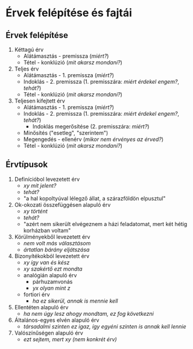 # Érvek felépítése és fajtái

## Érvek felépítése

1. Kéttagú érv
   * Alátámasztás - premissza \(_miért?_\)
   * Tétel - konklúzió \(_mit akarsz mondani?_\)
2. Teljes érv
   * Alátámasztás - 1. premissza \(_miért?_\)
   * Indoklás - 2. premissza \(1. premisszára: _miért érdekel engem?_, _tehát?_\)
   * Tétel - konklúzió \(_mit akarsz mondani?_\)
3. Teljesen kifejtett érv
   * Alátámasztás - 1. premissza \(_miért?_\)
   * Indoklás - 2. premissza \(1. premisszára: _miért érdekel engem?_, _tehát?_\)
     * Indoklás megerősítése \(2. premisszára: _miért?_\)
   * Minősítés \("esetleg", "szerintem"\)
   * Megengedés - ellenérv \(_mikor nem érvényes az érved?_\)
   * Tétel - konklúzió \(_mit akarsz mondani?_\)

## Érvtípusok

1. Definícióbol levezetett érv
   * _xy mit jelent?_
   * _tehát?_
   * "a hal kopoltyúval lélegző állat, a szárazföldön elpusztul"
2. Ok-okozati összefüggésen alapuló érv
   * _xy történt_
   * _tehát?_
   * "azért nem sikerült elvégeznem a házi feladatomat, mert két hétig korházban voltam"
3. Körülményekből levezetett érv
   * _nem volt más választásom_
   * _ártatlan bárány eljátszása_
4. Bizonyítékokból levezetett érv
   * _xy így van és kész_
   * _xy szakértő ezt mondta_
   * analógián alapuló érv
     * párhuzamvonás
     * _yx olyan mint z_
   * fortiori érv
     * _ha ez sikerül, annak is mennie kell_
5. Ellentéten alapuló érv
   * _ha nem úgy lesz ahogy mondtam, ez fog következni_
6. Általános-egyes elvén alapuló érv
   * _társadalmi szinten ez igaz, így egyéni szinten is annak kell lennie_
7. Valószínűségen alapuló érv
   * _ezt sejtem, mert xy \(nem konkrét érv\)_

